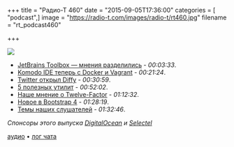 +++
title = "Радио-Т 460"
date = "2015-09-05T17:36:00"
categories = [ "podcast",]
image = "https://radio-t.com/images/radio-t/rt460.jpg"
filename = "rt_podcast460"

+++

![](https://radio-t.com/images/radio-t/rt460.jpg)

- [JetBrains Toolbox — мнения разделились](http://blog.jetbrains.com/blog/2015/09/03/introducing-jetbrains-toolbox/) - *00:03:33*.
- [Komodo IDE теперь с Docker и Vagrant](http://komodoide.com/blog/komodo-9-2-released-docker-and-vagrant-integration-package-installer-and/) - *00:21:24*.
- [Twitter открыл Diffy](http://venturebeat.com/2015/09/03/twitter-open-sources-diffy-a-tool-for-automatically-spotting-bugs-in-code/) - *00:30:59*.
- [5 полезных утилит](http://zeroturnaround.com/rebellabs/5-command-line-tools-you-should-be-using/) - *00:52:02*.
- [Наше мнение о Twelve-Factor](http://techblog.bozho.net/comments-on-the-twelve-factor-app/) - *01:12:32*.
- [Новое в Bootstrap 4](http://designmodo.com/new-bootstrap-4/) - *01:28:19*.
- [Темы наших слушателей](https://radio-t.com/p/2015/09/01/prep-460/) - *01:32:46*.

_Спонсоры этого выпуска [DigitalOcean](https://do.co/radiot) и [Selectel](https://selectel.ru/services/vpc/)_

[аудио](https://cdn.radio-t.com/rt_podcast460.mp3) • [лог чата](http://chat.radio-t.com/logs/radio-t-460.html)
<audio src="https://cdn.radio-t.com/rt_podcast460.mp3" preload="none"></audio>
